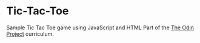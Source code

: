 # Tic-Tac-Toe

Sample Tic Tac Toe game using JavaScript and HTML
Part of the <a href="https://www.theodinproject.com">The Odin Project</a> curriculum.
